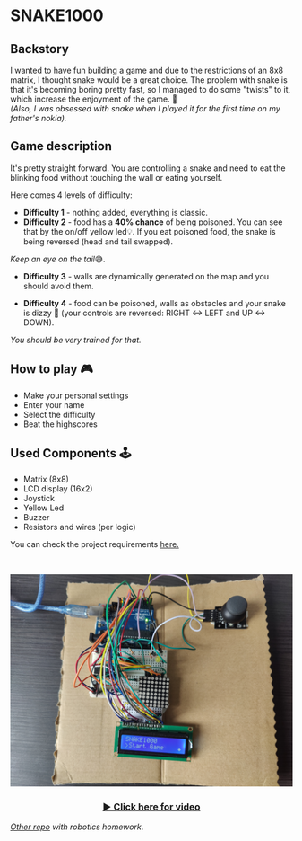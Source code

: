# SNAKE1000
## Backstory 
I wanted to have fun building a game and due to the restrictions of an 8x8 matrix, I thought snake would be a great choice. The problem with snake is that it's becoming boring pretty fast, so I managed to do some "twists" to it, which increase the enjoyment of the game. 🐍         
*(Also, I was obsessed with snake when I played it for the first time on my father's nokia).* 

## Game description
It's pretty straight forward. You are controlling a snake and need to eat the blinking food without touching the wall or eating yourself.

Here comes 4 levels of difficulty:
- <b>Difficulty 1</b> - nothing added, everything is classic.
- <b>Difficulty 2</b> - food has a <b>40% chance</b> of being poisoned. You can see that by the on/off yellow led💡. If you eat poisoned food, the snake is being reversed (head and tail swapped). 

*Keep an eye on the tail*😅.

- <b>Difficulty 3</b> - walls are dynamically generated on the map and you should avoid them.

- <b>Difficulty 4</b> - food can be poisoned, walls as obstacles and your snake is dizzy 💫 (your controls are reversed: RIGHT <-> LEFT and UP <-> DOWN). 

*You should be very trained for that.*

## How to play 🎮
- Make your personal settings
- Enter your name
- Select the difficulty
- Beat the highscores

## Used Components 🕹️
* Matrix (8x8)
* LCD display (16x2)
* Joystick
* Yellow Led
* Buzzer
* Resistors and wires (per logic)

You can check the project requirements <a href="https://github.com/RobertLita/SNAKE1000/blob/main/Matrix project requirements.pdf">here.</a>

<br>

![Project Image](assets/MatrixGame.jpg)

<div align="center">
  <h3>
    <a href="https://youtu.be/FClM7hj5NJU">
      ▶️ Click here for video
    </a>
  </h3>
</div>

*[Other repo](https://github.com/RobertLita/IntroductionToRobotics) with robotics homework*.
